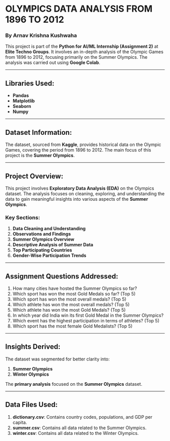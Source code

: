 # OLYMPICS DATA ANALYSIS FROM 1896 TO 2012

### By Arnav Krishna Kushwaha

This project is part of the **Python for AI/ML Internship (Assignment 2)** at **Elite Techno Groups**. It involves an in-depth analysis of the Olympic Games from 1896 to 2012, focusing primarily on the Summer Olympics. The analysis was carried out using **Google Colab**.

---

## Libraries Used:
- **Pandas**
- **Matplotlib**
- **Seaborn**
- **Numpy**

---

## Dataset Information:
The dataset, sourced from **Kaggle**, provides historical data on the Olympic Games, covering the period from 1896 to 2012. The main focus of this project is the **Summer Olympics**.

---

## Project Overview:
This project involves **Exploratory Data Analysis (EDA)** on the Olympics dataset. The analysis focuses on cleaning, exploring, and understanding the data to gain meaningful insights into various aspects of the **Summer Olympics**.

### Key Sections:
1. **Data Cleaning and Understanding**  
2. **Observations and Findings**  
3. **Summer Olympics Overview**  
4. **Descriptive Analysis of Summer Data**  
5. **Top Participating Countries**  
6. **Gender-Wise Participation Trends**

---

## Assignment Questions Addressed:
1. How many cities have hosted the Summer Olympics so far?  
2. Which sport has won the most Gold Medals so far? (Top 5)  
3. Which sport has won the most overall medals? (Top 5)  
4. Which athlete has won the most overall medals? (Top 5)  
5. Which athlete has won the most Gold Medals? (Top 5)  
6. In which year did India win its first Gold Medal in the Summer Olympics?  
7. Which event has the highest participation in terms of athletes? (Top 5)  
8. Which sport has the most female Gold Medalists? (Top 5)  

---

## Insights Derived:
The dataset was segmented for better clarity into:
1. **Summer Olympics**  
2. **Winter Olympics**

The **primary analysis** focused on the **Summer Olympics** dataset.

---

## Data Files Used:
1. **dictionary.csv**: Contains country codes, populations, and GDP per capita.  
2. **summer.csv**: Contains all data related to the Summer Olympics.  
3. **winter.csv**: Contains all data related to the Winter Olympics.  
